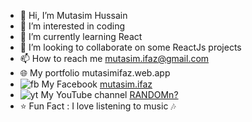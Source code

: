 - 👋 Hi, I’m Mutasim Hussain
- 👀 I’m interested in coding
- 🌱 I’m currently learning React
- 💞 I’m looking to collaborate on some ReactJs projects
- 📫 How to reach me mutasim.ifaz@gmail.com
- 🌐 My portfolio mutasimifaz.web.app
- ![fb](https://i.ibb.co/R6WMJLR/New-Project-2.png) My Facebook [mutasim.ifaz](https://www.youtube.com/channel/UCv3CjwNWirqeNpTfT7vO5Cw)
- ![yt](https://i.ibb.co/cJZR3Yt/New-Project-6.png) My YouTube channel [RANDOMn?](https://www.youtube.com/channel/UCv3CjwNWirqeNpTfT7vO5Cw)
- ⭐ Fun Fact : I love listening to music 🎶